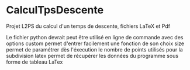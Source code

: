 # CalculTpsDescente
Projet L2PS du calcul d'un temps de descente, fichiers LaTeX et Pdf

Le fichier python devrait peut être utilisé en ligne de commande avec des options
custom permet d'entrer facilement une fonction de son choix
size permet de paramétrer dès l'éxecution le nombre de points utilisés pour la subdivision
latex permet de récupérer les données du programme sous forme de tableau LaTex
